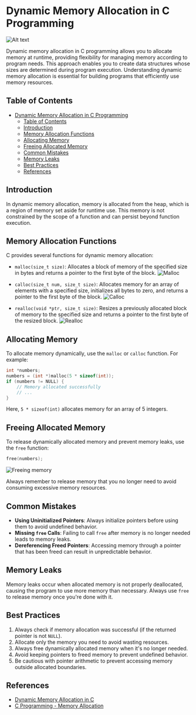 # Dynamic Memory Allocation in C Programming

![Alt text](https://external-content.duckduckgo.com/iu/?u=https%3A%2F%2Ftse1.mm.bing.net%2Fth%3Fid%3DOIP.qX3_s3R12uOHCyrYzKZVaAHaEH%26pid%3DApi&f=1&ipt=eedb3405b6920bc11a44d271bce2c5679d94c6d254b59f074baaa90aaab01a75&ipo=images)

Dynamic memory allocation in C programming allows you to allocate memory at runtime, providing flexibility for managing memory according to program needs. This approach enables you to create data structures whose sizes are determined during program execution. Understanding dynamic memory allocation is essential for building programs that efficiently use memory resources.

## Table of Contents

- [Dynamic Memory Allocation in C Programming](#dynamic-memory-allocation-in-c-programming)
  - [Table of Contents](#table-of-contents)
  - [Introduction](#introduction)
  - [Memory Allocation Functions](#memory-allocation-functions)
  - [Allocating Memory](#allocating-memory)
  - [Freeing Allocated Memory](#freeing-allocated-memory)
  - [Common Mistakes](#common-mistakes)
  - [Memory Leaks](#memory-leaks)
  - [Best Practices](#best-practices)
  - [References](#references)

## Introduction

In dynamic memory allocation, memory is allocated from the heap, which is a region of memory set aside for runtime use. This memory is not constrained by the scope of a function and can persist beyond function execution.

## Memory Allocation Functions

C provides several functions for dynamic memory allocation:

- `malloc(size_t size)`: Allocates a block of memory of the specified size in bytes and returns a pointer to the first byte of the block.
  ![Malloc](https://external-content.duckduckgo.com/iu/?u=https%3A%2F%2Ftse1.mm.bing.net%2Fth%3Fid%3DOIP.BHxFjk9_eeXiPVmUjoOYtgAAAA%26pid%3DApi&f=1&ipt=166e5ab088a4d022f39e741565bb7dba19712436c9ff5ea64ac0236080058c76&ipo=images)
- `calloc(size_t num, size_t size)`: Allocates memory for an array of elements with a specified size, initializes all bytes to zero, and returns a pointer to the first byte of the block.
  ![Calloc](https://external-content.duckduckgo.com/iu/?u=https%3A%2F%2Ftse2.mm.bing.net%2Fth%3Fid%3DOIP.XasZ3ojcsefPioj3fOfSZwHaCj%26pid%3DApi&f=1&ipt=bc65506979b6d76a28f703edcf93d060b34906c18b0abb0ef819c0cdb43bab54&ipo=images)

- `realloc(void *ptr, size_t size)`: Resizes a previously allocated block of memory to the specified size and returns a pointer to the first byte of the resized block.
  ![Realloc](https://external-content.duckduckgo.com/iu/?u=https%3A%2F%2Ftse1.mm.bing.net%2Fth%3Fid%3DOIP.kXElNFNagOfmVDhEC-crdAHaEK%26pid%3DApi&f=1&ipt=e94f038a9b7dc6c175d87acc0ebcdef003793df40bdd9725f4253990463cffcd&ipo=images)

## Allocating Memory

To allocate memory dynamically, use the `malloc` or `calloc` function. For example:

```c
int *numbers;
numbers = (int *)malloc(5 * sizeof(int));
if (numbers != NULL) {
    // Memory allocated successfully
    // ...
}
```

Here, `5 * sizeof(int)` allocates memory for an array of 5 integers.

## Freeing Allocated Memory

To release dynamically allocated memory and prevent memory leaks, use the `free` function:

```c
free(numbers);
```

![Freeing memory](https://external-content.duckduckgo.com/iu/?u=https%3A%2F%2Ftse2.mm.bing.net%2Fth%3Fid%3DOIP._OnkjoXvWFWYQvEhG2qB4QHaEK%26pid%3DApi&f=1&ipt=dab50ae83e6e61af01041a4679a05f0d7e30ec2bb9d7a7359fc08a5cb9988e04&ipo=images)

Always remember to release memory that you no longer need to avoid consuming excessive memory resources.

## Common Mistakes

- **Using Uninitialized Pointers**: Always initialize pointers before using them to avoid undefined behavior.
- **Missing `free` Calls**: Failing to call `free` after memory is no longer needed leads to memory leaks.
- **Dereferencing Freed Pointers**: Accessing memory through a pointer that has been freed can result in unpredictable behavior.

## Memory Leaks

Memory leaks occur when allocated memory is not properly deallocated, causing the program to use more memory than necessary. Always use `free` to release memory once you're done with it.

## Best Practices

1. Always check if memory allocation was successful (if the returned pointer is not `NULL`).
2. Allocate only the memory you need to avoid wasting resources.
3. Always free dynamically allocated memory when it's no longer needed.
4. Avoid keeping pointers to freed memory to prevent undefined behavior.
5. Be cautious with pointer arithmetic to prevent accessing memory outside allocated boundaries.

## References

- [Dynamic Memory Allocation in C](https://www.geeksforgeeks.org/dynamic-memory-allocation-in-c-using-malloc-calloc-free-and-realloc/)
- [C Programming - Memory Allocation](https://www.tutorialspoint.com/cprogramming/c_memory_management.htm)

